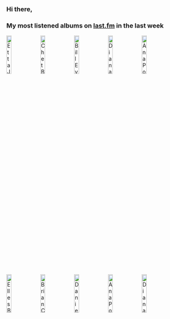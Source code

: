 ### Hi there, 

### My most listened albums on [last.fm](https://www.last.fm/user/jfdesignnet) in the last week

[<img src='https://lastfm.freetls.fastly.net/i/u/300x300/d70fb099c5594b1f829dfe2752fe08a4.jpg' width='16%' height='16%' alt='Etta James - Heart & Soul: A Retrospective'>](https://www.last.fm/music/etta%2bjames/heart%2b%2526%2bsoul%253a%2ba%2bretrospective)&nbsp;
[<img src='https://lastfm.freetls.fastly.net/i/u/300x300/34dc213c787cfec56052b70e01ab4bd5.jpg' width='16%' height='16%' alt='Chet Baker - Late Night Chet Baker'>](https://www.last.fm/music/chet%2bbaker/late%2bnight%2bchet%2bbaker)&nbsp;
[<img src='https://lastfm.freetls.fastly.net/i/u/300x300/fe475caf14e08437d8704e0da9f0e52d.jpg' width='16%' height='16%' alt='Bill Evans - Late Night Bill Evans'>](https://www.last.fm/music/bill%2bevans/late%2bnight%2bbill%2bevans)&nbsp;
[<img src='https://lastfm.freetls.fastly.net/i/u/300x300/39e21199df494aabb64109a668e9bba6.png' width='16%' height='16%' alt='Diana Krall - The Very Best Of Diana Krall'>](https://www.last.fm/music/diana%2bkrall/the%2bvery%2bbest%2bof%2bdiana%2bkrall)&nbsp;
[<img src='https://lastfm.freetls.fastly.net/i/u/300x300/f83764a557d2d4f94cc273c614fb279d.jpg' width='16%' height='16%' alt='Ana Popovic - Trilogy (Full Album)'>](https://www.last.fm/music/ana%2bpopovic/trilogy%2b%2528full%2balbum%2529)&nbsp;
<br>
[<img src='https://lastfm.freetls.fastly.net/i/u/300x300/c83bdd1ca53d08082b8b56a5db4ae52c.jpg' width='16%' height='16%' alt='Elles Bailey - Wildfire'>](https://www.last.fm/music/elles%2bbailey/wildfire)&nbsp;
[<img src='https://lastfm.freetls.fastly.net/i/u/300x300/4e0b52b333b7a25bc322d91998836c5f.jpg' width='16%' height='16%' alt='Brian Crain - Deep Focus Piano Study Playlist'>](https://www.last.fm/music/brian%2bcrain/deep%2bfocus%2bpiano%2bstudy%2bplaylist)&nbsp;
[<img src='https://lastfm.freetls.fastly.net/i/u/300x300/2713d5c9be7ab9828ce6fb32ac1c9a21.jpg' width='16%' height='16%' alt='Danielle Nicole - Cry No More'>](https://www.last.fm/music/danielle%2bnicole/cry%2bno%2bmore)&nbsp;
[<img src='https://lastfm.freetls.fastly.net/i/u/300x300/38d9292ed49051d87fc5d030a8bad0cd.jpg' width='16%' height='16%' alt='Ana Popovic - Live for Live'>](https://www.last.fm/music/ana%2bpopovic/live%2bfor%2blive)&nbsp;
[<img src='https://lastfm.freetls.fastly.net/i/u/300x300/90e24202fcd9104751423e9a3e46038d.jpg' width='16%' height='16%' alt='Diana Krall - Wallflower (The Complete Sessions)'>](https://www.last.fm/music/diana%2bkrall/wallflower%2b%2528the%2bcomplete%2bsessions%2529)&nbsp;
<br>
